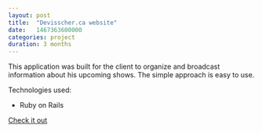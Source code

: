 ```yaml
---
layout: post
title:  "Devisscher.ca website"
date:   1467363600000
categories: project
duration: 3 months
---
```


This application was built for the client to organize and broadcast information about his upcoming shows. The simple approach is easy to use.

Technologies used:

- Ruby on Rails

<a href="https://devisscher.ca" target="_blank">Check it out</a>
